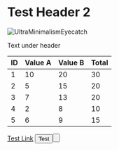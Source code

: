 # Test Header 2

![UltraMinimalismEyecatch](https://github.com/user-attachments/assets/14cd9437-65ac-4a3a-8f06-198213285d1a)

Text under header

| ID | Value A | Value B | Total |
|----|---------|---------|-------|
| 1  | 10      | 20      | 30    |
| 2  | 5       | 15      | 20    |
| 3  | 7       | 13      | 20    |
| 4  | 2       | 8       | 10    |
| 5  | 6       | 9       | 15    |

[Test Link](https://7411project.org)
<button>Test<button>
